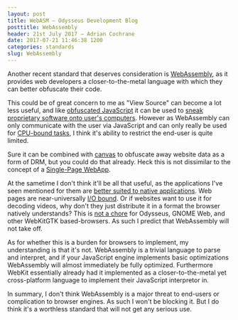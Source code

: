 ```yaml
---
layout: post
title: WebASM — Odysseus Development Blog
posttitle: WebAssembly
header: 21st July 2017 — Adrian Cochrane
date: 2017-07-21 11:46:38 1200
categories: standards
slug: WebAssembly
---
```


Another recent standard that deserves consideration is [WebAssembly](https://developer.mozilla.org/en-US/docs/WebAssembly), as it provides web developers a closer-to-the-metal language with which they can better obfuscate their code. 

This could be of great concern to me as "View Source" can become a lot less useful, and like [obfuscated JavaScript](https://javascript-minifier.com/) it can be used to [sneak proprietary software onto user's computers](https://www.gnu.org/philosophy/javascript-trap.html). However as WebAssembly can only communicate with the user via JavaScript and can only really be used for [CPU-bound tasks](https://en.wikipedia.org/wiki/CPU-bound), I think it's ability to restrict the end-user is quite limited.

Sure it can be combined with [canvas](http://html5doctor.com/element-index/#canvas) to obfuscate away website data as a form of DRM, but you could do that already. Heck this is not dissimilar to the concept of a [Single-Page WebApp](https://en.wikipedia.org/wiki/Single-page_application). 

At the sametime I don't think it'll be all that useful, as the applications I've seen mentioned for them are [better suited to native applications](https://ar.al/notes/the-documents-to-applications-continuum/). Web pages are near-universally [I/O bound](https://en.wikipedia.org/wiki/I/O_bound). Or if websites want to use it for decoding videos, why don't they just distribute it in a format the browser natively understands? This is [not a chore](https://gstreamer.freedesktop.org/documentation/plugins.html) for Odysseus, GNOME Web, and other WebKitGTK based-browsers. As such I predict that WebAssembly will not take off. 

As for whether this is a burden for browsers to implement, my understanding is that it's not. WebAssembly is a trivial language to parse and interpret, and if your JavaScript engine implements basic optimizations WebAssembly will almost immediately be fully optimized. Furthermore WebKit essentially already had it implemented as a closer-to-the-metal yet cross-platform language to implement their JavaScript interpretor in. 

In summary, I don't think WebAssembly is a major threat to end-users or complication to browser engines. As such I won't be blocking it. But I do think it's a worthless standard that will not get any serious use. 
